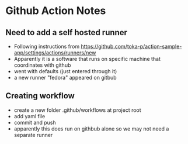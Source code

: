 Github Action Notes
===================

## Need to add a self hosted runner
- Following instructions from https://github.com/toka-p/action-sample-app/settings/actions/runners/new
- Apparently it is a software that runs on specific machine that coordinates with github
- went with defaults (just entered through it)
- a new runner "fedora" appeared on gitbub

## Creating workflow
- create a new folder .github/workflows at project root
- add yaml file
- commit and push
- apparently this does run on githbub alone so we may not need a separate runner